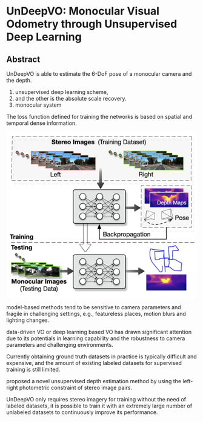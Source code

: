 # UnDeepVO: Monocular Visual Odometry through Unsupervised Deep Learning

## Abstract
UnDeepVO is able to estimate the 6-DoF pose of a monocular camera and the depth.
1. unsupervised deep learning scheme, 
2. and the other is the absolute scale recovery.
3. monocular system
   
The loss function defined for training the networks is based on spatial and temporal dense information.

![figure 1](/images/deepvo/1.png)

model-based methods tend to be sensitive to camera parameters and fragile in challenging settings, e.g., featureless places, motion blurs and lighting changes.

data-driven VO or deep learning based VO has drawn significant attention due to its potentials in learning capability and the robustness to camera parameters and challenging environments.

Currently obtaining ground truth datasets in practice is typically difficult and expensive, and the amount of existing labeled datasets for supervised training is still limited. 

proposed a novel unsupervised depth estimation method by using the left-right photometric constraint of stereo image pairs.

UnDeepVO only requires stereo imagery for training without the need of labeled datasets, it is possible to train it with an extremely large number of unlabeled datasets to continuously improve its performance.
